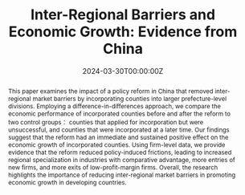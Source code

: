 ---
title: 'Inter-Regional Barriers and Economic Growth: Evidence from China'

# Authors
# If you created a profile for a user (e.g. the default `admin` user), write the username (folder name) here
# and it will be replaced with their full name and linked to their profile.
authors:
  - admin
  - Yi Han, Mingqin Wu

# Author notes (optional)
author_notes:
  - 'Equal contribution'
  - 'Equal contribution'

date: '2024-03-30T00:00:00Z'
doi: ''

# Schedule page publish date (NOT publication's date).
publishDate: '2017-01-01T00:00:00Z'

# Publication type.
# Accepts a single type but formatted as a YAML list (for Hugo requirements).
# Enter a publication type from the CSL standard.

# Publication name and optional abbreviated publication name.
publication: "*Journal of Development Economics* 167 (2024): 103197"
publication_short:

abstract: This paper examines the impact of a policy reform in China that removed inter-regional market barriers by incorporating counties into larger prefecture-level divisions. Employing a difference-in-differences approach, we compare the economic performance of incorporated counties before and after the reform to two control groups： counties that applied for incorporation but were unsuccessful, and counties that were incorporated at a later time. Our findings suggest that the reform had an immediate and sustained positive effect on the economic growth of incorporated counties. Using firm-level data, we provide evidence that the reform reduced policy-induced frictions, leading to increased regional specialization in industries with comparative advantage, more entries of new firms, and more exits of low-profit-margin firms. Overall, the research highlights the importance of reducing inter-regional market barriers in promoting economic growth in developing countries.

# Summary. An optional shortened abstract.
summary: 


# Display this page in the Featured widget?
featured: false

# Custom links (uncomment lines below)
# links:
# - name: Custom Link
#   url: http://example.org

url_pdf: ''

# Featured image
# To use, add an image named `featured.jpg/png` to your page's folder.
image:
  caption: 'Image credit: [**Unsplash**](https://unsplash.com/photos/pLCdAaMFLTE)'
  focal_point: ''
  preview_only: false

# Associated Projects (optional).
#   Associate this publication with one or more of your projects.
#   Simply enter your project's folder or file name without extension.
#   E.g. `internal-project` references `content/project/internal-project/index.md`.
#   Otherwise, set `projects: []`.


# Slides (optional).
#   Associate this publication with Markdown slides.
#   Simply enter your slide deck's filename without extension.
#   E.g. `slides: "example"` references `content/slides/example/index.md`.
#   Otherwise, set `slides: ""`.
---